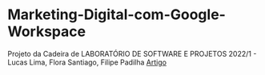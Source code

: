 # Marketing-Digital-com-Google-Workspace
Projeto da Cadeira de LABORATÓRIO DE SOFTWARE E PROJETOS 2022/1 - Lucas Lima, Flora Santiago, Filipe Padilha
<a href="https://docs.google.com/document/d/1eOOMOofuuXGu5uqMa4ReT73d2BZBQ-_K0DUSBNY-k_A/edit?usp=sharing">Artigo</a>
